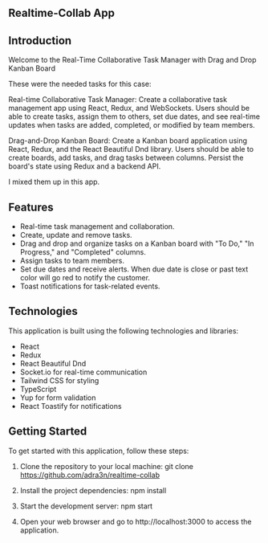 ## Realtime-Collab App

## Introduction

Welcome to the Real-Time Collaborative Task Manager with Drag and Drop Kanban Board

These were the needed tasks for this case:

Real-time Collaborative Task Manager:
Create a collaborative task management app using React, Redux, and WebSockets. Users should be able to create tasks, assign them to others, set due dates, and see real-time updates when tasks are added, completed, or modified by team members.

Drag-and-Drop Kanban Board:
Create a Kanban board application using React, Redux, and the React Beautiful Dnd library. Users should be able to create boards, add tasks, and drag tasks between columns. Persist the board's state using Redux and a backend API.

I mixed them up in this app.

## Features

- Real-time task management and collaboration.
- Create, update and remove tasks.
- Drag and drop and organize tasks on a Kanban board with "To Do," "In Progress," and "Completed" columns.
- Assign tasks to team members.
- Set due dates and receive alerts. When due date is close or past text color will go red to notify the customer.
- Toast notifications for task-related events.

## Technologies

This application is built using the following technologies and libraries:

- React
- Redux
- React Beautiful Dnd
- Socket.io for real-time communication
- Tailwind CSS for styling
- TypeScript
- Yup for form validation
- React Toastify for notifications

## Getting Started

To get started with this application, follow these steps:

1. Clone the repository to your local machine:
   git clone https://github.com/adra3n/realtime-collab

2. Install the project dependencies:
   npm install

3. Start the development server:
   npm start

4. Open your web browser and go to http://localhost:3000 to access the application.
